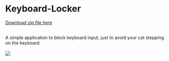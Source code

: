 # Keyboard-Locker

[Download zip file here](https://limanson.github.io/Keyboard-Locker/Resources/Keyboard-Locker-Launcher.zip)
<br></br>

A simple application to block keyboard input, just to avoid your cat stepping on the keyboard.
<br></br>
![](https://limanson.github.io/Keyboard-Locker/Resources/Preview-Image.jpg)
